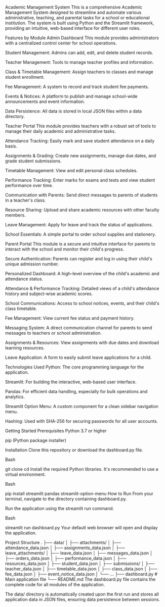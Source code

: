 Academic Management System
This is a comprehensive Academic Management System designed to streamline and automate various administrative, teaching, and parental tasks for a school or educational institution. The system is built using Python and the Streamlit framework, providing an intuitive, web-based interface for different user roles.

Features by Module
Admin Dashboard
This module provides administrators with a centralized control center for school operations.

Student Management: Admins can add, edit, and delete student records.

Teacher Management: Tools to manage teacher profiles and information.

Class & Timetable Management: Assign teachers to classes and manage student enrollment.

Fee Management: A system to record and track student fee payments.

Events & Notices: A platform to publish and manage school-wide announcements and event information.

Data Persistence: All data is stored in local JSON files within a data directory.

Teacher Portal
This module provides teachers with a robust set of tools to manage their daily academic and administrative tasks.

Attendance Tracking: Easily mark and save student attendance on a daily basis.

Assignments & Grading: Create new assignments, manage due dates, and grade student submissions.

Timetable Management: View and edit personal class schedules.

Performance Tracking: Enter marks for exams and tests and view student performance over time.

Communication with Parents: Send direct messages to parents of students in a teacher's class.

Resource Sharing: Upload and share academic resources with other faculty members.

Leave Management: Apply for leave and track the status of applications.

School Essentials: A simple portal to order school supplies and stationery.

Parent Portal
This module is a secure and intuitive interface for parents to interact with the school and monitor their child's progress.

Secure Authentication: Parents can register and log in using their child's unique admission number.

Personalized Dashboard: A high-level overview of the child's academic and attendance status.

Attendance & Performance Tracking: Detailed views of a child's attendance history and subject-wise academic scores.

School Communications: Access to school notices, events, and their child's class timetable.

Fee Management: View current fee status and payment history.

Messaging System: A direct communication channel for parents to send messages to teachers or school administration.

Assignments & Resources: View assignments with due dates and download learning resources.

Leave Application: A form to easily submit leave applications for a child.

Technologies Used
Python: The core programming language for the application.

Streamlit: For building the interactive, web-based user interface.

Pandas: For efficient data handling, especially for bulk operations and analytics.

Streamlit Option Menu: A custom component for a clean sidebar navigation menu.

Hashing: Used with SHA-256 for securing passwords for all user accounts.

Getting Started
Prerequisites
Python 3.7 or higher

pip (Python package installer)

Installation
Clone this repository or download the dashboard.py file.

Bash

git clone <repository-url>
cd <repository-folder>
Install the required Python libraries. It's recommended to use a virtual environment.

Bash

pip install streamlit pandas streamlit-option-menu
How to Run
From your terminal, navigate to the directory containing dashboard.py.

Run the application using the streamlit run command.

Bash

streamlit run dashboard.py
Your default web browser will open and display the application.

Project Structure
.
├── data/
│   ├── attachments/
│   ├── attendance_data.json
│   ├── assignments_data.json
│   ├── leave_attachments/
│   ├── leave_data.json
│   ├── messages_data.json
│   ├── orders_data.json
│   ├── performance_data.json
│   ├── resources_data.json
│   ├── student_data.json
│   ├── submissions/
│   ├── teacher_data.json
│   ├── timetable_data.json
│   ├── class_data.json
│   ├── fee_data.json
│   ├── event_notice_data.json
│   └── ...
├── dashboard.py     # Main application file
└── README.md
The dashboard.py file contains the complete code for all modules of the application.

The data/ directory is automatically created upon the first run and stores all application data in JSON files, ensuring data persistence between sessions.
